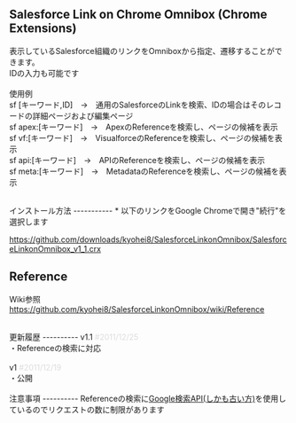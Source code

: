 ## Salesforce Link on Chrome Omnibox (Chrome Extensions) ##

表示しているSalesforce組織のリンクをOmniboxから指定、遷移することができます。<br />
IDの入力も可能です<br />
<br />
使用例<br />
sf [キーワード,ID]　→　通用のSalesforceのLinkを検索、IDの場合はそのレコードの詳細ページおよび編集ページ<br />
sf apex:[キーワード]　→　ApexのReferenceを検索し、ページの候補を表示<br />
sf vf:[キーワード]　→　VisualforceのReferenceを検索し、ページの候補を表示<br />
sf api:[キーワード]　→　APIのReferenceを検索し、ページの候補を表示<br />
sf meta:[キーワード]　→　MetadataのReferenceを検索し、ページの候補を表示<br />

<br />
インストール方法
-----------
* 以下のリンクをGoogle Chromeで開き"続行"を選択します

https://github.com/downloads/kyohei8/SalesforceLinkonOmnibox/SalesforceLinkonOmnibox_v1_1.crx

Reference
-----------
Wiki参照
https://github.com/kyohei8/SalesforceLinkonOmnibox/wiki/Reference

<br />
更新履歴
----------
v1.1 <span style="color:#DDD"> #2011/12/25</span><br />
・Referenceの検索に対応<br />
<br />
v1 <span style="color:#DDD"> #2011/12/19</span><br />
・公開<br />


<br />
注意事項
----------
Referenceの検索に<a href="http://code.google.com/intl/ja/apis/websearch/docs/" target="_blank">Google検索API(しかも古い方)</a>を使用しているのでリクエストの数に制限があります <br/>
